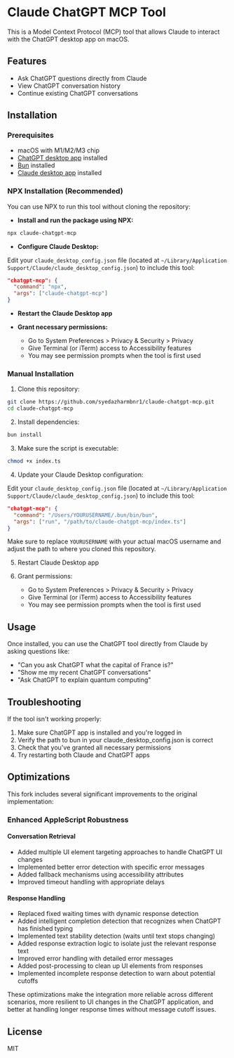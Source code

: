 # Claude ChatGPT MCP Tool

This is a Model Context Protocol (MCP) tool that allows Claude to interact with the ChatGPT desktop app on macOS.

## Features

- Ask ChatGPT questions directly from Claude
- View ChatGPT conversation history
- Continue existing ChatGPT conversations

## Installation

### Prerequisites

- macOS with M1/M2/M3 chip
- [ChatGPT desktop app](https://chatgpt.com/download) installed
- [Bun](https://bun.sh/) installed
- [Claude desktop app](https://claude.ai/desktop) installed

### NPX Installation (Recommended)

You can use NPX to run this tool without cloning the repository:

- **Install and run the package using NPX:**

```bash
npx claude-chatgpt-mcp
```

- **Configure Claude Desktop:**

Edit your `claude_desktop_config.json` file (located at `~/Library/Application Support/Claude/claude_desktop_config.json`) to include this tool:

```json
"chatgpt-mcp": {
  "command": "npx",
  "args": ["claude-chatgpt-mcp"]
}
```

- **Restart the Claude Desktop app**

- **Grant necessary permissions:**
  - Go to System Preferences > Privacy & Security > Privacy
  - Give Terminal (or iTerm) access to Accessibility features
  - You may see permission prompts when the tool is first used

### Manual Installation

1. Clone this repository:

```bash
git clone https://github.com/syedazharmbnr1/claude-chatgpt-mcp.git
cd claude-chatgpt-mcp
```

2. Install dependencies:

```bash
bun install
```

3. Make sure the script is executable:

```bash
chmod +x index.ts
```

4. Update your Claude Desktop configuration:

Edit your `claude_desktop_config.json` file (located at `~/Library/Application Support/Claude/claude_desktop_config.json`) to include this tool:

```json
"chatgpt-mcp": {
  "command": "/Users/YOURUSERNAME/.bun/bin/bun",
  "args": ["run", "/path/to/claude-chatgpt-mcp/index.ts"]
}
```

Make sure to replace `YOURUSERNAME` with your actual macOS username and adjust the path to where you cloned this repository.

5. Restart Claude Desktop app

6. Grant permissions:
   - Go to System Preferences > Privacy & Security > Privacy
   - Give Terminal (or iTerm) access to Accessibility features
   - You may see permission prompts when the tool is first used

## Usage

Once installed, you can use the ChatGPT tool directly from Claude by asking questions like:

- "Can you ask ChatGPT what the capital of France is?"
- "Show me my recent ChatGPT conversations"
- "Ask ChatGPT to explain quantum computing"

## Troubleshooting

If the tool isn't working properly:

1. Make sure ChatGPT app is installed and you're logged in
2. Verify the path to bun in your claude_desktop_config.json is correct
3. Check that you've granted all necessary permissions
4. Try restarting both Claude and ChatGPT apps

## Optimizations

This fork includes several significant improvements to the original implementation:

### Enhanced AppleScript Robustness

#### Conversation Retrieval
- Added multiple UI element targeting approaches to handle ChatGPT UI changes
- Implemented better error detection with specific error messages
- Added fallback mechanisms using accessibility attributes
- Improved timeout handling with appropriate delays

#### Response Handling
- Replaced fixed waiting times with dynamic response detection
- Added intelligent completion detection that recognizes when ChatGPT has finished typing
- Implemented text stability detection (waits until text stops changing)
- Added response extraction logic to isolate just the relevant response text
- Improved error handling with detailed error messages
- Added post-processing to clean up UI elements from responses
- Implemented incomplete response detection to warn about potential cutoffs

These optimizations make the integration more reliable across different scenarios, more resilient to UI changes in the ChatGPT application, and better at handling longer response times without message cutoff issues.

## License

MIT